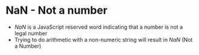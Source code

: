 # NaN - Not a number 

- *NaN* is a JavaScript reserved word indicating that a number is not a legal number
- Trying to do arithmetic with a non-numeric string will result in *NaN* (Not a Number)